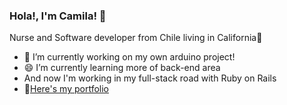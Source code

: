 ### Hola!, I'm Camila! 👋 

Nurse and Software developer from Chile living in California👯

- 🔭 I’m currently working on my own arduino project!
- 😄 I’m currently learning more of back-end area
- And now I'm working in my full-stack road with Ruby on Rails
- 💬[Here's my portfolio](https://castrocami.github.io/Portafolio/)

